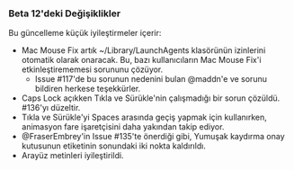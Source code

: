 ### Beta 12'deki Değişiklikler

Bu güncelleme küçük iyileştirmeler içerir:

- Mac Mouse Fix artık ~/Library/LaunchAgents klasörünün izinlerini otomatik olarak onaracak. Bu, bazı kullanıcıların Mac Mouse Fix'i etkinleştirememesi sorununu çözüyor.
  - Issue #117'de bu sorunun nedenini bulan @maddn'e ve sorunu bildiren herkese teşekkürler.
- Caps Lock açıkken Tıkla ve Sürükle'nin çalışmadığı bir sorun çözüldü. #136'yı düzeltir.
- Tıkla ve Sürükle'yi Spaces arasında geçiş yapmak için kullanırken, animasyon fare işaretçisini daha yakından takip ediyor.
- @FraserEmbrey'in Issue #135'te önerdiği gibi, Yumuşak kaydırma onay kutusunun etiketinin sonundaki iki nokta kaldırıldı.
- Arayüz metinleri iyileştirildi.